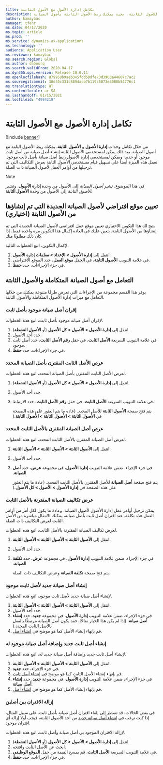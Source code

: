 ```yaml
---
title: تكامل إدارة الأصول مع الأصول الثابتة
description: يوضح هذا الموضوع كيفية تكامل وحدات إدارة الأصول والوحدات النمطية للأصول الثابتة، بحيث يمكنك ربط الأصول الثابتة بأصول الصيانة.
author: kamaybac
manager: tfehr
ms.date: 04/17/2020
ms.topic: article
ms.prod: ''
ms.service: dynamics-ax-applications
ms.technology: ''
audience: Application User
ms.reviewer: kamaybac
ms.search.region: Global
ms.author: dabourq
ms.search.validFrom: 2020-04-17
ms.dyn365.ops.version: Release 10.0.11
ms.openlocfilehash: 879950b9aeb345fcd59dfe73d3963a44607c7ac2
ms.sourcegitcommit: 38d40c331c8894acb7b119c5073e3088b54776c1
ms.translationtype: HT
ms.contentlocale: ar-SA
ms.lasthandoff: 01/15/2021
ms.locfileid: "4994219"
---
```

# <a name="integrate-asset-management-with-fixed-assets"></a>تكامل إدارة الأصول مع الأصول الثابتة

[!include [banner](../../includes/banner.md)]

من خلال تكامل وحدات **إدارة الأصول** و **الأصول الثابتة**، يمكنك ربط الأصول الثابتة مع أصول الصيانة. بعد ذلك يمكن لمستخدمي الأصول الثابتة إنشاء أصل صيانة من أصل ثابت موجود أو جديد، ويمكن لمستخدمي إدارة الأصول ربط أصل صيانة بأصل ثابت موجود. تعمل هذه الميزة أيضا على تسهيل قيام مستخدمي الأصول الثابتة بعرض التكاليف التي تم ترحيلها من أوامر العمل لأصول الصيانة ذات الصلة.

> [!NOTE]
> في هذا الموضوع، تشير *أصول الصيانة* إلى الأصول من وحدة **إدارة الأصول**، وتشير *الأصول الثابتة* إلى الأصول من وحدة **الأصول الثابتة**.

## <a name="set-a-default-location-for-new-maintenance-assets-that-are-created-from-fixed-assets-optional"></a>تعيين موقع افتراضي لأصول الصيانة الجديدة التي تم إنشاؤها من الأصول الثابتة (اختياري)

يتيح لك هذا التكوين الاختياري تعيين موقع عمل افتراضي لأصول الصيانة الجديدة التي تم إنشاؤها من الأصول الثابتة. يتعين عليك في العادة إكمال هذا التكوين مرة واحدة فقط، إذا كان ذلك مطلوبًا منك.

لإكمال التكوين، اتبع الخطوات التالية.

1. انتقل إلى **إدارة الأصول‬ \> الإعداد‬ \> معلمات إدارة الأصول**.
1. في علامة التبويب **الأصول الثابتة**، في الحقل **موقع العمل**، حدد الموقع الافتراضي.
1. في جزء الإجراءات، حدد **حفظ**.

## <a name="work-with-integrated-maintenance-assets-and-fixed-assets"></a>التعامل مع أصول الصيانة المتكاملة والأصول الثابتة

يوفر هذا القسم مجموعة من الإجراءات التي تعرض طرقًا متنوعة يمكنك من خلالها التعامل مع ميزات إدارة الأصول المتكاملة والأصول الثابتة.

### <a name="associate-an-existing-maintenance-asset-with-a-fixed-asset"></a>إقران أصل صيانة موجود بأصل ثابت

لإقران أصل صيانة موجود بأصل ثابت، اتبع هذه الخطوات.

1. انتقل إلى **إدارة الأصول \> الأصول \> كل الأصول** (أو **الأصول النشطة**).
1. حدد أحد الأصول.
1. في علامة التبويب السريعة **الأصل الثابت**، في حقل **رقم الأصل الثابت**، حدد أصل ثابت موجود.
1. في جزء الإجراءات، حدد **حفظ**.

### <a name="view-the-fixed-asset-that-is-associated-with-a-selected-maintenance-asset"></a>عرض الأصل الثابت المقترن بأصل الصيانة المحدد

لعرض الأصل الثابت المقترن بأصل الصيانة المحدد، اتبع هذه الخطوات.

1. انتقل إلى **إدارة الأصول \> الأصول \> كل الأصول** (أو **الأصول النشطة**).
1. حدد أحد الأصول.
1. في علامة التبويب السريعة **الأصل الثابت**، في حقل **رقم الأصل الثابت**، حدد الارتباط.

    يتم فتح صفحة **الأصول الثابتة** للأصل المحدد. (عاده ما يتم العثور على هذه الصفحة في **الأصول الثابتة \> الأصول الثابتة \> الأصول الثابتة**.)

### <a name="view-the-maintenance-asset-that-is-associated-with-a-selected-fixed-asset"></a>عرض أصل الصيانة المقترن بالأصل الثابت المحدد

لعرض أصل الصيانة المقترن بالأصل الثابت المحدد، اتبع هذه الخطوات.

1. انتقل إلى **الأصول الثابتة \> الأصول الثابتة \> الأصول الثابتة**.
1. حدد أحد الأصول.
1. في جزء الإجراء، ضمن علامة التبويب **إدارة الأصول**، في مجموعة **‏‫عرض**، حدد **أصل الصيانة**.

    يتم فتح صفحة **أصل الصيانة** للأصل المقترن بالأصل الثابت المحدد. (عادة ما يتم العثور على هذه الصفحة في **إدارة الأصول \> الأصول \> كل الأصول**.)

### <a name="view-maintenance-costs-that-are-associated-with-a-fixed-asset"></a>عرض تكاليف الصيانة المقترنة بالأصل الثابت

يمكن ترحيل أوامر عمل إدارة الأصول لأصول الصيانة، وعادة ما يكون لكل أمر من أوامر العمل هذه تكلفة. عند اقتران أصل ثابت بأصل صيانة، يمكنك الانتقال مباشرة من الأصل الثابت لعرض التكاليف ذات الصلة.

لعرض تكاليف الصيانة المقترنة بالأصل الثابت، اتبع هذه الخطوات.

1. انتقل إلى **الأصول الثابتة \> الأصول الثابتة \> الأصول الثابتة**.
1. حدد أحد الأصول.
1. في جزء الإجراء، ضمن علامة التبويب **إدارة الأصول**، في مجموعة **‏‫عرض**، حدد **تكلفة الصيانة**.

    يتم فتح صفحة **تكلفة الصيانة** وعرض التكاليف ذات الصلة.

### <a name="create-a-new-maintenance-asset-for-an-existing-fixed-asset"></a><a name="new-maintenance-from-fixed"></a>إنشاء أصل صيانة جديد لأصل ثابت موجود

لإنشاء أصل صيانة جديد لأصل ثابت موجود، اتبع هذه الخطوات.

1. انتقل إلى **الأصول الثابتة \> الأصول الثابتة \> الأصول الثابتة**.
1. حدد أحد الأصول.
1. في جزء الإجراء، ضمن علامة التبويب **إدارة الأصول**، في مجموعة **‏جديد**، حدد **إنشاء أصل صيانة**. (إذا لم يكن هذا الخيار متاحًا، فقد يكون أصل الصيانة مرتبطًا بالفعل بالأصل الثابت المحدد.)
1. قم بإنهاء إنشاء الأصل كما هو موضح في [إنشاء أصل](../objects/create-an-object.md).

### <a name="create-a-new-fixed-asset-and-add-a-new-maintenance-asset-for-it"></a>إنشاء أصل ثابت جديد وإضافة أصل صيانة موجود له

لإنشاء أصل ثابت جديد وإضافة أصل صيانة جديد له، اتبع هذه الخطوات.

1. انتقل إلى **الأصول الثابتة \> الأصول الثابتة \> الأصول الثابتة**.
1. في جزء الإجراء، حدد **جديد**.
1. قم بإنهاء إنشاء الأصل الثابت كما هو موضح في [إنشاء أصل ثابت](../../../finance/fixed-assets/tasks/create-fixed-asset.md).
1. في جزء الإجراء، ضمن علامة التبويب **إدارة الأصول**، في مجموعة **‏جديد**، حدد **إنشاء أصل صيانة**.
1. قم بإنهاء إنشاء الأصل كما هو موضح في [إنشاء أصل](../objects/create-an-object.md).

### <a name="remove-the-association-between-two-assets"></a>إزالة الاقتران بين أصلين

في بعض الحالات، قد تضطر إلى إلغاء اقتران أصل صيانة بأصل ثابت. على سبيل المثال، إذا كنت ترغب في [إنشاء أصل صيانة جديد](#new-maintenance-from-fixed) من أحد الأصول الثابتة، فيجب أولا إزالة أي اقتران موجود.

لإزالة الاقتران الموجود بي أصل صيانة وأصل ثابت، اتبع هذه الخطوات.

1. انتقل إلى **إدارة الأصول \> الأصول \> كل الأصول** (أو **الأصول النشطة**).
1. ابحث عن الأصل الثابت وافتحه.
1. في علامة التبويب السريعة **الأصل الثابت**، قم بمسح القيمة من حقل **الموقع الوظيفي**.
1. في جزء الإجراءات، حدد **حفظ**.
